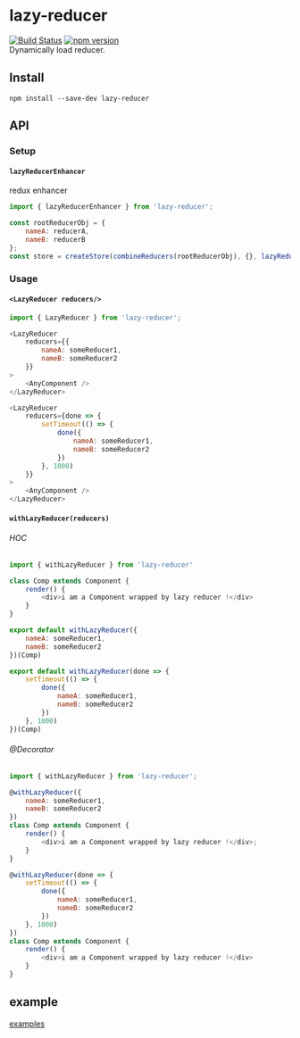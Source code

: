 # lazy-reducer
[![Build Status](https://travis-ci.org/omodule/lazy-reducer.svg?branch=master)](https://travis-ci.org/omodule/lazy-reducer)
[![npm version](https://img.shields.io/npm/v/lazy-reducer.svg?style=flat-square)](https://www.npmjs.com/package/lazy-reducer)  
Dynamically load reducer.

## Install
```
npm install --save-dev lazy-reducer
```
## API

### Setup
#### `lazyReducerEnhancer`
redux enhancer
```javascript
import { lazyReducerEnhancer } from 'lazy-reducer';

const rootReducerObj = {
    nameA: reducerA,
    nameB: reducerB
};
const store = createStore(combineReducers(rootReducerObj), {}, lazyReducerEnhancer(rootReducerObj));
```

### Usage
#### `<LazyReducer reducers/>`
```javascript
import { LazyReducer } from 'lazy-reducer';

<LazyReducer
    reducers={{
        nameA: someReducer1,
        nameB: someReducer2
    }}
>
    <AnyComponent />
</LazyReducer>
```

```javascript
<LazyReducer
    reducers={done => {
        setTimeout(() => {
            done({
                nameA: someReducer1,
                nameB: someReducer2
            })
        }, 1000)
    }}
>
    <AnyComponent />
</LazyReducer>


```

#### `withLazyReducer(reducers)`
###### HOC
```javascript
import { withLazyReducer } from 'lazy-reducer'

class Comp extends Component {
    render() {
        <div>i am a Component wrapped by lazy reducer !</div>
    }
}

export default withLazyReducer({
    nameA: someReducer1,
    nameB: someReducer2
})(Comp)
```

```javascript
export default withLazyReducer(done => {
    setTimeout(() => {
        done({
            nameA: someReducer1,
            nameB: someReducer2
        })
    }, 1000)
})(Comp)
```

###### @Decorator
```javascript
import { withLazyReducer } from 'lazy-reducer';

@withLazyReducer({
    nameA: someReducer1,
    nameB: someReducer2
})
class Comp extends Component {
    render() {
        <div>i am a Component wrapped by lazy reducer !</div>;
    }
}
```

```javascript
@withLazyReducer(done => {
    setTimeout(() => {
        done({
            nameA: someReducer1,
            nameB: someReducer2
        })
    }, 1000)
})
class Comp extends Component {
    render() {
        <div>i am a Component wrapped by lazy reducer !</div>
    }
}

```



## example
[examples](./examples)
